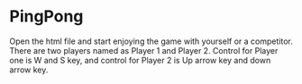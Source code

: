 # PingPong
Open the html file and start enjoying the game with yourself or a competitor.
There are two players named as Player 1 and Player 2.
Control for Player one is W and S key, and control for Player 2 is Up arrow key and down arrow key.
